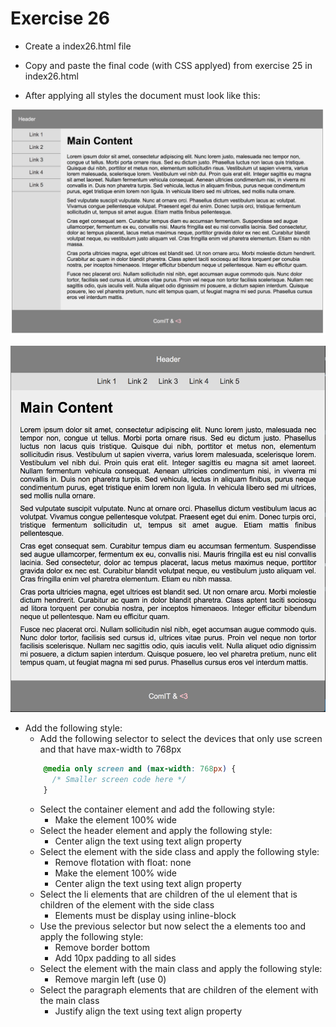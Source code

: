 # Exercise 26

* Create a index26.html file
* Copy and paste the final code (with CSS applyed) from exercise 25 in index26.html

* After applying all styles the document must look like this:

![Ex 26](./results/ex_26.png)

![Ex 26](./results/ex_26b.png)

* Add the following style:
  * Add the following selector to select the devices that only use screen and that have max-width to 768px
  ```css
      @media only screen and (max-width: 768px) {
        /* Smaller screen code here */
      }
  ```
  * Select the container element and add the following style:
    * Make the element 100% wide
  * Select the header element and apply the following style:
    * Center align the text using text align property
  * Select the element with the side class and apply the following style:
    * Remove flotation with float: none
    * Make the element 100% wide
    * Center align the text using text align property
  * Select the li elements that are children of the ul element that is children of the element with the side class
    * Elements must be display using inline-block
  * Use the previous selector but now select the a elements too and apply the following style:
    * Remove border bottom
    * Add 10px padding to all sides
  * Select the element with the main class and apply the following style:
    * Remove margin left (use 0)
  * Select the paragraph elements that are children of the element with the main class
    * Justify align the text using text align property